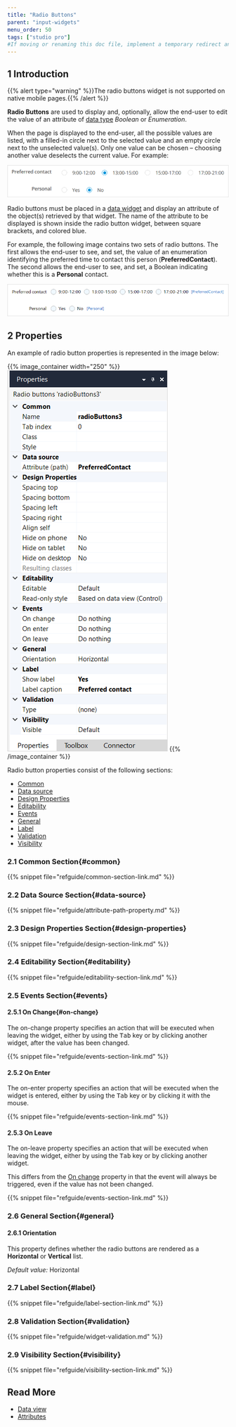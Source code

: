 ```yaml
---
title: "Radio Buttons"
parent: "input-widgets"
menu_order: 50
tags: ["studio pro"]
#If moving or renaming this doc file, implement a temporary redirect and let the respective team know they should update the URL in the product. See Mapping to Products for more details.
---
```


## 1 Introduction

{{% alert type="warning" %}}The radio buttons widget is not supported on native mobile pages.{{% /alert %}}

**Radio Buttons** are used to display and, optionally, allow the end-user to edit the value of an attribute of [data type](data-types) *Boolean* or *Enumeration*.

When the page is displayed to the end-user, all the possible values are listed, with a filled-in circle next to the selected value and an empty circle next to the unselected value(s). Only one value can be chosen – choosing another value deselects the current value. For example:

![](attachments/radio-buttons/radio-buttons-displayed.png)

Radio buttons must be placed in a [data widget](data-widgets) and display an attribute of the object(s) retrieved by that widget. The name of the attribute to be displayed is shown inside the radio button widget, between square brackets, and colored blue.

For example, the following image contains two sets of radio buttons.  The first allows the end-user to see, and set, the value of an enumeration identifying the preferred time to contact this person (**PreferredContact**). The second allows the end-user to see, and set, a Boolean indicating whether this is a **Personal** contact.

![](attachments/radio-buttons/radio-buttons.png)

## 2 Properties

An example of radio button properties is represented in the image below:

{{% image_container width="250" %}}![](attachments/radio-buttons/radio-buttons-properties.png)
{{% /image_container %}}

Radio button properties consist of the following sections:

* [Common](#common)
* [Data source](#data-source)
* [Design Properties](#design-properties)
* [Editability](#editability)
* [Events](#events)
* [General](#general)
* [Label](#label)
* [Validation](#validation)
* [Visibility](#visibility)

### 2.1 Common Section{#common}

{{% snippet file="refguide/common-section-link.md" %}}

### 2.2 Data Source Section{#data-source}

{{% snippet file="refguide/attribute-path-property.md" %}}

### 2.3 Design Properties Section{#design-properties}

{{% snippet file="refguide/design-section-link.md" %}} 

### 2.4 Editability Section{#editability}

{{% snippet file="refguide/editability-section-link.md" %}}

### 2.5 Events Section{#events}

#### 2.5.1 On Change{#on-change}

The on-change property specifies an action that will be executed when leaving the widget, either by using the <kbd>Tab</kbd> key or by clicking another widget, after the value has been changed.

{{% snippet file="refguide/events-section-link.md" %}}

#### 2.5.2 On Enter

The on-enter property specifies an action that will be executed when the widget is entered, either by using the <kbd>Tab</kbd> key or by clicking it with the mouse.

{{% snippet file="refguide/events-section-link.md" %}}

#### 2.5.3 On Leave

The on-leave property specifies an action that will be executed when leaving the widget, either by using the <kbd>Tab</kbd> key or by clicking another widget.

This differs from the [On change](#on-change) property in that the event will always be triggered, even if the value has not been changed.

{{% snippet file="refguide/events-section-link.md" %}}

### 2.6 General Section{#general}

#### 2.6.1 Orientation

This property defines whether the radio buttons are rendered as a **Horizontal** or **Vertical** list.

_Default value:_ Horizontal

### 2.7 Label Section{#label}

{{% snippet file="refguide/label-section-link.md" %}}

### 2.8 Validation Section{#validation}

{{% snippet file="refguide/widget-validation.md" %}}

### 2.9 Visibility Section{#visibility}

{{% snippet file="refguide/visibility-section-link.md" %}}

## Read More

*   [Data view](data-view)
*   [Attributes](attributes)
